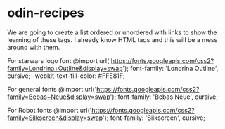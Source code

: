# odin-recipes

We are going to create a list ordered or unordered with links to show the learning of these tags. I already know HTML tags and this will be a mess around with them.

For starwars logo font @import url('https://fonts.googleapis.com/css2?family=Londrina+Outline&display=swap'); font-family: 'Londrina Outline', cursive;
    -webkit-text-fill-color: #FFE81F;


For general fonts @import url('https://fonts.googleapis.com/css2?family=Bebas+Neue&display=swap'); font-family: 'Bebas Neue', cursive;

For Robot fonts @import url('https://fonts.googleapis.com/css2?family=Silkscreen&display=swap'); font-family: 'Silkscreen', cursive;